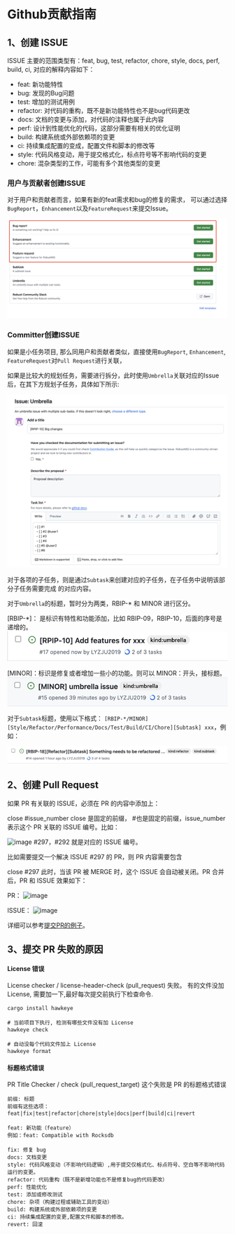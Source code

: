 # Github贡献指南
## 1、创建 ISSUE

ISSUE 主要的范围类型有：feat, bug, test, refactor, chore, style, docs, perf, build, ci,
对应的解释内容如下：
- feat: 新功能特性
- bug: 发现的Bug问题
- test: 增加的测试用例
- refactor: 对代码的重构，既不是新功能特性也不是bug代码更改
- docs: 文档的变更与添加，对代码的注释也属于此内容
- perf: 设计到性能优化的代码，这部分需要有相关的优化证明
- build: 构建系统或外部依赖项的变更
- ci: 持续集成配置的变成，配置文件和脚本的修改等
- style: 代码风格变动，用于提交格式化，标点符号等不影响代码的变更
- chore: 混杂类型的工作，可能有多个其他类型的变更

### 用户与贡献者创建ISSUE

对于用户和贡献者而言，如果有新的feat需求和bug的修复的需求，
可以通过选择`BugReport`，`Enhancement`以及`FeatureRequest`来提交Issue。

![image](../../images/GithubContributionGuide-1.png)

### Committer创建ISSUE

如果是小任务项目, 那么同用户和贡献者类似，直接使用`BugReport`, `Enhancement`, `FeatureRequest`对`Pull
Request`进行关联，

如果是比较大的规划任务，需要进行拆分，此时使用`Umbrella`关联对应的Issue后，在其下方规划子任务，具体如下所示:

![image](../../images/umbrella-issue.png)

对于各项的子任务，则是通过`Subtask`来创建对应的子任务，在子任务中说明该部分子任务需要完成
的对应内容。

对于`Umbrella`的标题，暂时分为两类，RBIP-\* 和 MINOR 进行区分。

[RBIP-\*]： 是标识有特性和功能添加，比如 RBIP-09，RBIP-10，后面的序号是递增的。
![image](../../images/GithubContributionGuide-3.png)


[MINOR]：标识是修复或者增加一些小的功能。则可以 MINOR：开头，接标题。
![image](../../images/doc-image10.png)

对于`Subtask`标题，使用以下格式：
`[RBIP-*/MINOR][Style/Refactor/Performance/Docs/Test/Build/CI/Chore][Subtask] xxx`，例如：

![image](../../images/subtask.png)

## 2、创建 Pull Request

如果 PR 有关联的 ISSUE，必须在 PR 的内容中添加上：

close #issue_number
close 是固定的前缀， #也是固定的前缀，issue_number 表示这个 PR 关联的 ISSUE 编号。比如：

![image](../../images/doc-image11.png)
#297，#292 就是对应的 ISSUE 编号。

比如需要提交一个解决 ISSUE #297 的 PR，则 PR 内容需要包含

close #297
此时，当该 PR 被 MERGE 时，这个 ISSUE 会自动被关闭。PR 合并后，PR 和 ISSUE 效果如下：

PR：
![image](../../images/doc-image12.png)

ISSUE：
![image](../../images/doc-image13.png)


详细可以参考[提交PR的例子](./Pull-Request-Example.md)。

## 3、提交 PR 失败的原因

#### License 错误

License checker / license-header-check (pull_request) 失败。 有的文件没加 License, 需要加一下,最好每次提交前执行下检查命令.

```
cargo install hawkeye

# 当前项目下执行, 检测有哪些文件没有加 License
hawkeye check

# 自动没每个代码文件加上 License
hawkeye format
```

#### 标题格式错误

PR Title Checker / check (pull_request_target) 这个失败是 PR 的标题格式错误

```
前缀: 标题
前缀有这些选项：feat|fix|test|refactor|chore|style|docs|perf|build|ci|revert

feat: 新功能（feature）
例如：feat: Compatible with Rocksdb

fix: 修复 bug
docs: 文档变更
style: 代码风格变动（不影响代码逻辑）,用于提交仅格式化、标点符号、空白等不影响代码运行的变更。
refactor: 代码重构（既不是新增功能也不是修复bug的代码更改）
perf: 性能优化
test: 添加或修改测试
chore: 杂项（构建过程或辅助工具的变动）
build: 构建系统或外部依赖项的变更
ci: 持续集成配置的变更,配置文件和脚本的修改。
revert: 回滚
```

